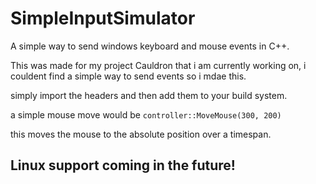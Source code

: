 # SimpleInputSimulator
A simple way to send windows keyboard and mouse events in C++.

This was made for my project Cauldron that i am currently working on, i couldent find a simple way to send events so i mdae this.

simply import the headers and then add them to your build system.

a simple mouse move would be
`controller::MoveMouse(300, 200)`



this moves the mouse to the absolute position over a timespan.

## Linux support coming in the future!
